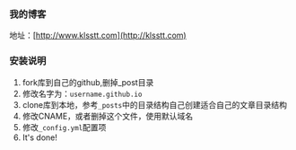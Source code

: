 ### 我的博客

地址：[http://www.klsstt.com](http://klsstt.com)

### 安装说明

1. fork库到自己的github,删掉_post目录
2. 修改名字为：`username.github.io`
3. clone库到本地，参考`_posts`中的目录结构自己创建适合自己的文章目录结构
4. 修改CNAME，或者删掉这个文件，使用默认域名
5. 修改`_config.yml`配置项
6. It's done!


